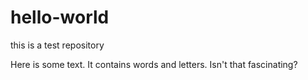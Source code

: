 # hello-world
this is a test repository

Here is some text. It contains words and letters. Isn't that fascinating?
